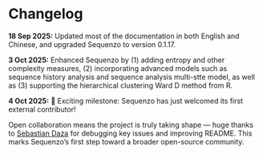 <!--
 * @Author: Yuqi Liang dawson1900@live.com
 * @Date: 2025-09-12 14:40:49
 * @LastEditors: Yuqi Liang dawson1900@live.com
 * @LastEditTime: 2025-10-05 19:15:24
 * @FilePath: /SequenzoWebsite/docs/en/changelog.md
 * @Description: 这是默认设置,请设置`customMade`, 打开koroFileHeader查看配置 进行设置: https://github.com/OBKoro1/koro1FileHeader/wiki/%E9%85%8D%E7%BD%AE
-->
# Changelog

**18 Sep 2025:** Updated most of the documentation in both English and Chinese, and upgraded Sequenzo to version 0.1.17.

**3 Oct 2025:** Enhanced Sequenzo by (1) adding entropy and other complexity measures, (2) incorporating advanced models such as sequence history analysis and sequence analysis multi-stte model, as well as (3) supporting the hierarchical clustering Ward D method from R. 

**4 Oct 2025:** 🎉 Exciting milestone: Sequenzo has just welcomed its first external contributor!

Open collaboration means the project is truly taking shape — huge thanks to [Sebastian Daza](https://sdaza.com/) for debugging key issues and improving README. This marks Sequenzo’s first step toward a broader open-source community.
